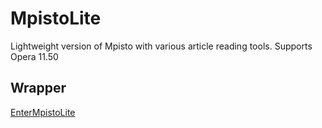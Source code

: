 # MpistoLite
Lightweight version of Mpisto with various article reading tools. Supports Opera 11.50
## Wrapper
[EnterMpistoLite](MpistoLite.html)
